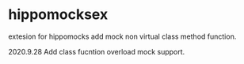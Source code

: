 # hippomocksex
extesion for hippomocks add mock non virtual class method function.

2020.9.28
Add class fucntion overload mock support.
